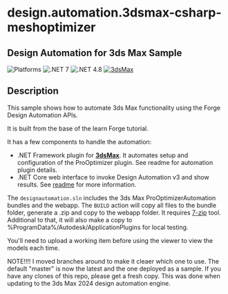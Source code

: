 # design.automation.3dsmax-csharp-meshoptimizer
## Design Automation for 3ds Max Sample 

![Platforms](https://img.shields.io/badge/Plugins-Windows-lightgray.svg)
![.NET 7](https://shields.io/badge/.NET%207-blue.svg)
![.NET 4.8](https://shields.io/badge/.NET%20Framework%204.8-blue.svg)
[![3dsMax](https://img.shields.io/badge/3ds%20Max-2024-00aaaa.svg)](http://developer.autodesk.com/)

## Description

This sample shows how to automate 3ds Max functionality using the Forge Design Automation APIs.

It is built from the base of the learn Forge tutorial.

It has a few components to handle the automation:
 
- .NET Framework plugin for **[3dsMax](ProOptimizerAutomation/)**. It automates setup and configuration of the ProOptimizer plugin. See readme for automation plugin details.
- .NET Core web interface to invoke Design Automation v3 and show results. See [readme](forgesample/) for more information.

The `designautomation.sln` includes the 3ds Max ProOptimizerAutomation bundles and the webapp. The `BUILD` action will copy all files to the bundle folder, generate a .zip and copy to the webapp folder. It requires [7-zip](https://www.7-zip.org/) tool. Additional to that, it will also make a copy to %ProgramData%/Autodesk/ApplicationPlugins for local testing.

You'll need to upload a working item before using the viewer to view the models each time.

NOTE!!!! I moved branches around to make it cleaer which one to use. The default "master" is now the latest and the one deployed as a sample. If you have any clones of this repo, please get a fresh copy. This was done when updating to the 3ds Max 2024 design automation engine.
